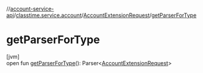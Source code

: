 //[account-service-api](../../../index.md)/[classtime.service.account](../index.md)/[AccountExtensionRequest](index.md)/[getParserForType](get-parser-for-type.md)

# getParserForType

[jvm]\
open fun [getParserForType](get-parser-for-type.md)(): Parser&lt;[AccountExtensionRequest](index.md)&gt;
